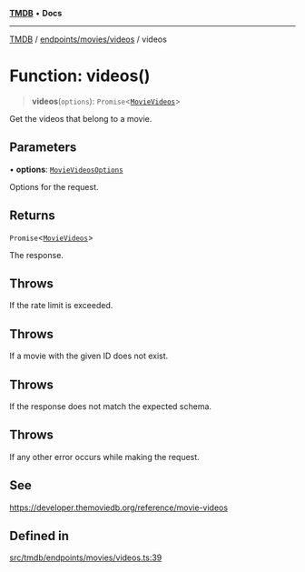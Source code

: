 [**TMDB**](../../../../README.md) • **Docs**

***

[TMDB](../../../../README.md) / [endpoints/movies/videos](../README.md) / videos

# Function: videos()

> **videos**(`options`): `Promise`\<[`MovieVideos`](../../../../structs/Schemas/type-aliases/MovieVideos.md)\>

Get the videos that belong to a movie.

## Parameters

• **options**: [`MovieVideosOptions`](../type-aliases/MovieVideosOptions.md)

Options for the request.

## Returns

`Promise`\<[`MovieVideos`](../../../../structs/Schemas/type-aliases/MovieVideos.md)\>

The response.

## Throws

If the rate limit is exceeded.

## Throws

If a movie with the given ID does not exist.

## Throws

If the response does not match the expected schema.

## Throws

If any other error occurs while making the request.

## See

https://developer.themoviedb.org/reference/movie-videos

## Defined in

[src/tmdb/endpoints/movies/videos.ts:39](https://github.com/Norviah/media-hub/blob/d809718af017974e095f312fcfa8bfdf58d3e3e5/src/tmdb/endpoints/movies/videos.ts#L39)
